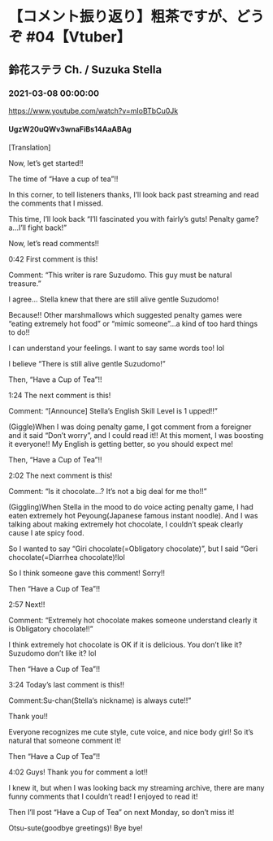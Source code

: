 # 【コメント振り返り】粗茶ですが、どうぞ #04【Vtuber】

## 鈴花ステラ Ch. / Suzuka Stella

### 2021-03-08 00:00:00

https://www.youtube.com/watch?v=mIoBTbCu0Jk

#### UgzW20uQWv3wnaFiBs14AaABAg

[Translation]

Now, let’s get started!!

The time of “Have a cup of tea”!!

In this corner, to tell listeners thanks, I’ll look back past streaming and read the comments that I missed.

This time, I’ll look back “I’ll fascinated you with fairly’s guts! Penalty game? a...I’ll fight back!”

Now, let’s read comments!!



0:42 First comment is this!

Comment: “This writer is rare Suzudomo. This guy must be natural treasure.”

I agree... Stella knew that there are still alive gentle Suzudomo!

Because!! Other marshmallows which suggested penalty games were “eating extremely hot food” or “mimic someone”...a kind of too hard things to do!!

I can understand your feelings. I want to say same words too! lol

I believe “There is still alive gentle Suzudomo!”

Then, “Have a Cup of Tea”!!



1:24 The next comment is this!

Comment: “[Announce] Stella’s English Skill Level is 1 upped!!”

(Giggle)When I was doing penalty game, I got comment from a foreigner and it said “Don’t worry”, and I could read it!! At this moment, I was boosting it everyone!! My English is getting better, so you should expect me!

Then, “Have a Cup of Tea”!!



2:02 The next comment is this!

Comment: “Is it chocolate...? It’s not a big deal for me tho!!”

(Giggling)When Stella in the mood to do voice acting penalty game, I had eaten extremely hot Peyoung(Japanese famous instant noodle). And I was talking about making extremely hot chocolate, I couldn’t speak clearly cause I ate spicy food.

So I wanted to say “Giri chocolate(=Obligatory chocolate)”, but I said “Geri chocolate(=Diarrhea chocolate)!lol

So I think someone gave this comment! Sorry!!

Then “Have a Cup of Tea”!!



2:57 Next!!

Comment: “Extremely hot chocolate makes someone understand clearly it is Obligatory chocolate!!”

I think extremely hot chocolate is OK if it is delicious. You don’t like it? Suzudomo don’t like it? lol

Then “Have a Cup of Tea”!!



3:24 Today’s last comment is this!!

Comment:Su-chan(Stella‘s nickname) is always cute!!”

Thank you!!

Everyone recognizes me cute style, cute voice, and nice body girl! So it’s natural that someone comment it!

Then “Have a Cup of Tea”!!



4:02 Guys! Thank you for comment a lot!!

I knew it, but when I was looking back my streaming archive, there are many funny comments that I couldn’t read! I enjoyed to read it!

Then I’ll post “Have a Cup of Tea” on next Monday, so don’t miss it!

Otsu-sute(goodbye greetings)! Bye bye!

